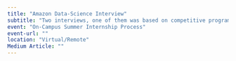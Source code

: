 ```yaml
---
title: "Amazon Data-Science Interview"
subtitle: "Two interviews, one of them was based on competitive programming, and another one was based on machine learning algorithm implementations and usage"
event: "On-Campus Summer Internship Process"
event-url: ""
location: "Virtual/Remote"
Medium Article: ""
---
```

